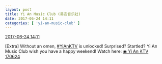 ```yaml
---
layout: post
title: Yi An Music Club (易安音乐社)
date: 2017-06-24 14:11
categories: [ 'yi-an-music-club' ]
---
```


<div class="weibo-info">
  <a href="http://weibo.com/6094546964/F9iFC3K6f">2017-06-24 14:11</a>
</div>

[Extra] Without an omen, [#YiAnKTV](http://weibo.com/p/10080892cb6f4e5783603437b14378888d0986) is unlocked! Surprised? Startled? Yi An Music Club wish you have a happy weekend! Watch here: [◉ Yi An KTV 170624](http://www.bilibili.com/video/av11581018/)
